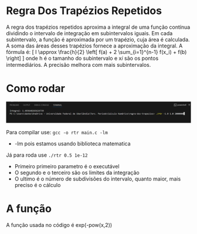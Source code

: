 # Regra Dos Trapézios Repetidos 

A regra dos trapézios repetidos aproxima a integral de uma função contínua dividindo o intervalo de integração em subintervalos iguais. Em cada subintervalo, a função é aproximada por um trapézio, 
cuja área é calculada. A soma das áreas desses trapézios fornece a aproximação da integral. A fórmula é: 
\[
I \approx \frac{h}{2} \left[ f(a) + 2 \sum_{i=1}^{n-1} f(x_i) + f(b) \right]
\]
onde h é o tamanho do subintervalo e x𝑖 são os pontos intermediários. A precisão melhora com mais subintervalos.

# Como rodar

![Print do terminal mostrando como executa o programa](screemshot.png)

Para compilar use: `gcc -o rtr main.c -lm `
  - -lm pois estamos usando biblioteca matematica

  Já para roda use `./rtr 0.5 1e-12` 
  - Primeiro primeiro parametro é o executável
  - O segundo e o terceiro são os limites da integração 
  - O ultimo é o número de subdivisões do intervalo, quanto maior, mais preciso é o cálculo

  # A função
  A função usada no código é exp(-pow(x,2)) 
